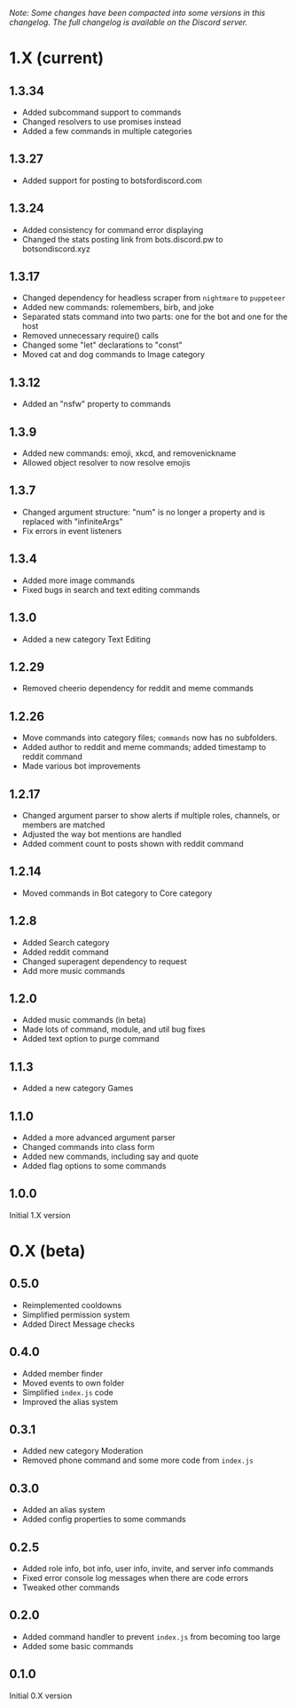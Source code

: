 *Note: Some changes have been compacted into some versions in this changelog. The full changelog is available on the Discord server.*

# 1.X (current)

## 1.3.34
- Added subcommand support to commands
- Changed resolvers to use promises instead
- Added a few commands in multiple categories

## 1.3.27
- Added support for posting to botsfordiscord.com

## 1.3.24
- Added consistency for command error displaying
- Changed the stats posting link from bots.discord.pw to botsondiscord.xyz

## 1.3.17
- Changed dependency for headless scraper from `nightmare` to `puppeteer`
- Added new commands: rolemembers, birb, and joke
- Separated stats command into two parts: one for the bot and one for the host
- Removed unnecessary require() calls
- Changed some "let" declarations to "const"
- Moved cat and dog commands to Image category

## 1.3.12
- Added an "nsfw" property to commands

## 1.3.9
- Added new commands: emoji, xkcd, and removenickname
- Allowed object resolver to now resolve emojis

## 1.3.7
- Changed argument structure: "num" is no longer a property and is replaced with "infiniteArgs"
- Fix errors in event listeners

## 1.3.4
- Added more image commands
- Fixed bugs in search and text editing commands

## 1.3.0
- Added a new category Text Editing

## 1.2.29
- Removed cheerio dependency for reddit and meme commands

## 1.2.26
- Move commands into category files; `commands` now has no subfolders.
- Added author to reddit and meme commands; added timestamp to reddit command
- Made various bot improvements

## 1.2.17
- Changed argument parser to show alerts if multiple roles, channels, or members are matched
- Adjusted the way bot mentions are handled
- Added comment count to posts shown with reddit command

## 1.2.14
- Moved commands in Bot category to Core category

## 1.2.8
- Added Search category
- Added reddit command
- Changed superagent dependency to request
- Add more music commands

## 1.2.0
- Added music commands (in beta)
- Made lots of command, module, and util bug fixes
- Added text option to purge command

## 1.1.3
- Added a new category Games

## 1.1.0
- Added a more advanced argument parser
- Changed commands into class form
- Added new commands, including say and quote
- Added flag options to some commands 

## 1.0.0
Initial 1.X version

# 0.X (beta)
## 0.5.0
- Reimplemented cooldowns
- Simplified permission system
- Added Direct Message checks

## 0.4.0
- Added member finder
- Moved events to own folder
- Simplified `index.js` code
- Improved the alias system

## 0.3.1
- Added new category Moderation
- Removed phone command and some more code from `index.js`

## 0.3.0
- Added an alias system
- Added config properties to some commands

## 0.2.5
- Added role info, bot info, user info, invite, and server info commands
- Fixed error console log messages when there are code errors
- Tweaked other commands

## 0.2.0
- Added command handler to prevent `index.js` from becoming too large
- Added some basic commands

## 0.1.0
Initial 0.X version
